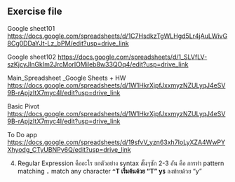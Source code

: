 ## Exercise file

Google sheet101
https://docs.google.com/spreadsheets/d/1C7HsdkzTgWLHgd5Lr4jAuLWivG8Cg0DDaYJt-Lz_bPM/edit?usp=drive_link

Google sheet102
https://docs.google.com/spreadsheets/d/1_SLVfLV-szKjcyJlnGkIm2JrcMorIOMileb8w33QOq4/edit?usp=drive_link

Main_Spreadsheet _Google Sheets + HW 
https://docs.google.com/spreadsheets/d/1W1HkrXjpfJxxmyzNZULyqJ4eSV9B-rApjzItX7myc4I/edit?usp=drive_link

Basic Pivot
https://docs.google.com/spreadsheets/d/1W1HkrXjpfJxxmyzNZULyqJ4eSV9B-rApjzItX7myc4I/edit?usp=drive_link

To Do app 
https://docs.google.com/spreadsheets/d/19sfvV_yzn63xh7IoLyXZA4WwPYXhyodg_CTyUBNPy6Q/edit?usp=drive_link


4. Regular Expression คืออะไร ยกตัวอย่าง syntax สั้นๆซัก 2-3 อัน
คือ การทำ pattern matching 
**`.`** match any character
**`^`**T เริ่มต้นด้วย “T”
y**`$`** ลงท้ายด้วย “y”
